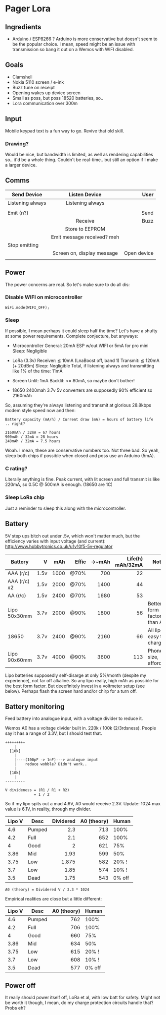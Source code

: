 # Pager Lora

## Ingredients

- Arduino / ESP8266 ?
  Arduino is more conservative but doesn't seem to be the popular choice. I mean, speed might be an issue with transmission so bang it out on a Wemos with WIFI disabled.

## Goals

- Clamshell
- Nokia 5110 screen / e-ink
- Buzz tune on receipt
- Opening wakes up device screen
- Small as poss, but poss 18520 batteries, so..
- Lora communication over 300m

## Input

Mobile keypad text is a fun way to go. Revive that old skill.

### Drawing?

Would be nice, but bandwidth is limited, as well as rendering capabilities so.. it'd be a whole thing. Couldn't be real-time.. but still an option if I make a larger device.

## Comms

| Send Device      |       Listen Device        |        User |
| ---------------- | :------------------------: | ----------: |
| Listening always |      Listening always      |             |
|                  |                            |             |
| Emit (n?)        |                            |        Send |
|                  |          Receive           |        Buzz |
|                  |      Store to EEPROM       |             |
|                  | Emit message received? meh |             |
| Stop emitting    |                            |             |
|                  | Screen on, display message | Open device |
|                  |                            |             |

## Power

The power concerns are real. So let's make sure to do all dis:

### Disable WIFI on microcontroller

`WiFi.mode(WIFI_OFF);`

### Sleep

If possible, I mean perhaps it could sleep half the time? Let's have a shufty at some power requirements. Complete conjecture, but anyways:

- Microcontroller
  General: 20mA ESP w/out WIFI or 5mA for pro mini
  Sleep: Negligible

- LoRa (3.3v)
  Receiver: ≦ 10mA (LnaBoost off, band 1)
  Transmit: ≦ 120mA (+ 20dBm)
  Sleep: Negligible
  Total, if listening always and transmitting like 1% of the time: 11mA

- Screen
  Unlit: 1mA
  Backlit: <= 80mA, so maybe don't bother!

- 18650 2400mah 3.7v
  5v converters are supposedly 90% efficient so 2160mAh

So, assuming they're always listening and transmit at glorious 28.8kbps modem style speed now and then:

    Battery capacity (mA/h) / Current draw (mA) = hours of battery life  .. right?

    2160mAh / 32mA = 67 hours
    900mAh / 32mA = 28 hours
    240mAh / 32mA = 7.5 hours

Woah. I mean, these are conservative numbers too. Not three bad.
So yeah, sleep both chips if possible when closed and poss use an Arduino (5mA).

### C rating?

Literally anything is fine.
Peak current, with lit screen and full transmit is like 220mA, so 0.5C @ 500mA is enough. (18650 are 1C)

### Sleep LoRa chip

Just a reminder to sleep this along with the microcontroller.

## Battery

5V step ups bitch out under .5v, which won't matter much, but the efficiency varies with input voltage (and current): http://www.hobbytronics.co.uk/u1v10f5-5v-regulator

| Battery      |    V |  mAh | Effic | ->~mAh | Life(h) mAh/32mA | Notes                      |
| ------------ | ---: | ---: | ----: | -----: | ---------------: | -------------------------- |
| AAA (r/c)    | 1.5v | 1000 |  @70% |    700 |               22 |                            |
| AAA (r/c) x2 | 1.5v | 2000 |  @70% |   1400 |               44 |                            |
| AA (r/c)     | 1.5v | 2400 |  @70% |   1680 |               53 |                            |
| Lipo 50x30mm | 3.7v | 2000 |  @90% |   1800 |               56 | Better form factor than AA |
| 18650        | 3.7v | 2400 |  @90% |   2160 |               66 | All lipos easy to charge   |
| Lipo 90x60mm | 3.7v | 4000 |  @90% |   3600 |              113 | Phone bat size, affordable |

Lipo batteries supposedly self-disarge at only 5%/month (despite my experience), not far off alkaline.
So any lipo really, high mAh as possible for the best form factor.
But deeefinitely invest in a voltmeter setup (see below). Perhaps flash the screen hard and/or chirp for a turn off.

## Battery monitoring

Feed battery into analogue input, with a voltage divider to reduce it.

Wemos A0 has a voltage divider built in. 220k / 100k (2/3rdsness).
People say it has a range of 3.3V, but I should test that.

    +++++++++
        |
      [10k]
        |
        |----(100pF -> 1nF)---> analogue input
        |    reduce wobble? Didn't work..
        |
      [10k]
        |
    ---------

    V divideness = (R1 / R1 + R2)
                 = 1 / 2

So if my lipo spits out a mad 4.6V, A0 would receive 2.3V.
Update: 1024 max value is 6.1V, in reality, through my divider.

| Lipo V | Desc   | Dividered | A0 (theory) | Human  |
| ------ | ------ | --------: | ----------: | ------ |
| 4.6    | Pumped |       2.3 |         713 | 100%   |
| 4.2    | Full   |       2.1 |         652 | 100%   |
| 4      | Good   |         2 |         621 | 75%    |
| 3.86   | Mid    |      1.93 |         599 | 50%    |
| 3.75   | Low    |     1.875 |         582 | 20% !  |
| 3.7    | Low    |      1.85 |         574 | 10% !  |
| 3.5    | Dead   |      1.75 |         543 | 0% off |

    A0 (theory) = Dividered V / 3.3 * 1024

Empirical realities are close but a little different:

| Lipo V | Desc   | A0 (theory) | Human  |
| ------ | ------ | ----------: | ------ |
| 4.6    | Pumped |         762 | 100%   |
| 4.2    | Full   |         706 | 100%   |
| 4      | Good   |         660 | 75%    |
| 3.86   | Mid    |         634 | 50%    |
| 3.75   | Low    |         615 | 20% !  |
| 3.7    | Low    |         608 | 10% !  |
| 3.5    | Dead   |         577 | 0% off |

## Power off

It really should power itself off, LoRa et al, with low batt for safety. Might not be worth it though, I mean, do my charge protection circuits handle that? Probs eh?
